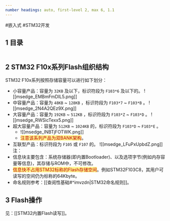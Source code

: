 ```yaml
---
number headings: auto, first-level 2, max 6, 1.1
---
```

#嵌入式 #STM32开发 

## 1 目录

```toc
```

## 2 STM32 F10x系列Flash组织结构

STM32 F10x系列按照存储容量可以进行如下划分：
- 小容量产品：容量为 `32KB` 及以下，标识符段为 `F103*6` 及以下的。
	![[msedge_EMBmFmDIL5.png]]
- 中容量产品：容量为 `48KB` ~ `128KB` ，标识符段为 `F103*7` ~ `F103*B` 。
	![[msedge_2N4A2QEz9X.png]]
- 大容量产品：容量为 `192KB` ~ `512KB` ，标识符段为 `F103*Z` ~ `F103*D` 。
	![[msedge_RWSicTexx5.png]]
- 超大容量产品：容量为 `512KB` ~ `1024KB` 的，标识符段为 `F103*D` ~ `F103*E` 。
	- ![[msedge_lNBTjFOTWK.png]]
	- <span style="background:#fff88f"><font color="#c00000">注意该系列产品为双BANK架构</font></span>。
- 互联型产品：标识符段为 `F105` 或 `F107` 的。
	![[msedge_LFuPxUpbdZ.png]]
注：
- 信息块主要包含：系统存储器(即内置Bootloader)、以及选项字节(例如内存容量等信息)，其存储与ROM中，不可修改。
- <span style="background:#fff88f"><font color="#c00000">信息快不占用STM32标称的Flash存储空间</font></span>。例如STM32F103C8，其用户可读写的空间仍为标称的64Kbyte。
- 命名规则参考：[[查阅性基础#^imvzdn|STM32命名规则]]。

## 3 Flash操作

见：[[STM32内置Flash读写]]。
